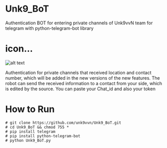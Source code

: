 # Unk9_BoT
Authentication BOT for entering private channels of Unk9vvN team for telegram with python-telegram-bot library

# icon...

![alt text][logo]

[logo]: https://raw.githubusercontent.com/unk9vvn/Unk9_BoT/master/icon.jpg "Logo Title Text 2"





Authentication for private channels that received location and contact number, which will be added in the new versions of the new features. The robot can send the received information to a contact from your side, which is edited by the source. You can paste your Chat_id and also your token


# How to Run
```
# git clone https://github.com/unk9vvn/Unk9_BoT.git
# cd Unk9_BoT && chmod 755 *
# pip install telegram
# pip install python-telegram-bot
# python Unk9_BoT.py
```
